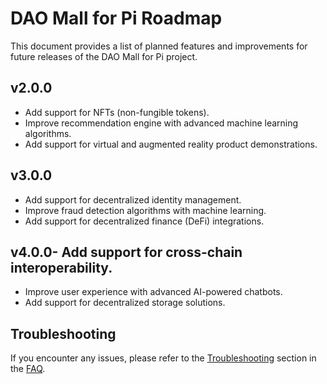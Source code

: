 # DAO Mall for Pi Roadmap

This document provides a list of planned features and improvements for future releases of the DAO Mall for Pi project.

## v2.0.0

- Add support for NFTs (non-fungible tokens).
- Improve recommendation engine with advanced machine learning algorithms.
- Add support for virtual and augmented reality product demonstrations.

## v3.0.0

- Add support for decentralized identity management.
- Improve fraud detection algorithms with machine learning.
- Add support for decentralized finance (DeFi) integrations.

## v4.0.0- Add support for cross-chain interoperability.
- Improve user experience with advanced AI-powered chatbots.
- Add support for decentralized storage solutions.

## Troubleshooting

If you encounter any issues, please refer to the [Troubleshooting](#troubleshooting) section in the [FAQ](#faq).
